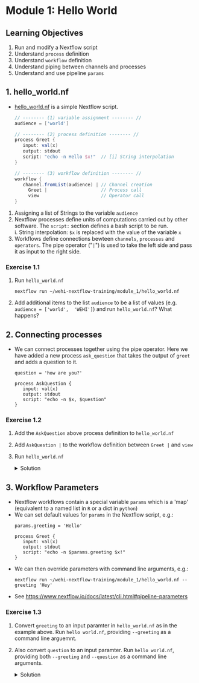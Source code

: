 # Module 1: Hello World

## Learning Objectives
1. Run and modify a Nextflow script
1. Understand `process` definition
1. Understand `workflow` definition
1. Understand piping between channels and processes
1. Understand and use pipeline `params`

## 1. hello_world.nf

* [hello_world.nf](hello_world.nf) is a simple Nextflow script.
   ```groovy
   // -------- (1) variable assignment -------- //
   audience = ['world'] 

   // -------- (2) process definition -------- //
   process Greet {
      input: val(x) 
      output: stdout
      script: "echo -n Hello $x!"  // [i] String interpolation
   }

   // -------- (3) workflow definition -------- //
   workflow {
      channel.fromList(audience) | // Channel creation
        Greet |                    // Process call
        view                       // Operator call
   }
   ```
1. Assigning a list of Strings to the variable `audience`
2. Nextflow processes define units of computations carried out by other software. The `script:` section defines a bash script to be run.  
   i. String interpolation: `$x` is replaced with the value of the variable `x`
3. Workflows define connections bewteen `channels`, `processes` and `operators`. The pipe operator ("`|`") is used to take the left side and pass it as input to the right side.

### **Exercise 1.1**
1. Run `hello_world.nf`
   ```
   nextflow run ~/wehi-nextflow-training/module_1/hello_world.nf
   ```
2. Add additional items to the list `audience` to be a list of values (e.g. `audience = ['world',  'WEHI']`) and run `hello_world.nf`? What happens?


## 2. Connecting processes
* We can connect processes together using the pipe operator. Here we have added a new process `ask_question` that takes the output of `greet` and adds a question to it.

   ```nextflow
   question = 'how are you?'

   process AskQuestion {
      input: val(x)
      output: stdout
      script: "echo -n $x, $question"
   }
   ```
### **Exercise 1.2**
1. Add the `AskQuestion` above process definition to `hello_world.nf`
2. Add `AskQuestion |` to the workflow definition between `Greet |` and `view`
3. Run `hello_world.nf`
   <details>
   <summary>Solution</summary>

   ```nextflow
   audience = ['world', 'WEHI']

   process Greet {
      input: val(x)
      output: stdout
      script: "echo -n Hello $x!"
   }

   question = 'how are you?'

   process AskQuestion {
      input: val(x)
      output: stdout
      script: "echo -n $x, $question"
   }

   workflow {
      channel.fromList(audience) |
         Greet |
         AskQuestion |
         view
   }
   ```
   </details>

## 3. Workflow Parameters
* Nextflow workflows contain a special variable `params` which is a 'map' (equivalent to a named list in `R` or a dict in `python`)
* We can set default values for `params` in the Nextflow script, e.g.:
   ```nextflow
   params.greeting = 'Hello'

   process Greet {
      input: val(x)
      output: stdout
      script: "echo -n $params.greeting $x!"
   }
   ```
* We can then override parameters with command line arguments, e.g.:
   ```
   nextflow run ~/wehi-nextflow-training/module_1/hello_world.nf --greeting 'Hey'
   ```
* See https://www.nextflow.io/docs/latest/cli.html#pipeline-parameters
### **Exercise 1.3**
1. Convert `greeting` to an input paramter in `hello_world.nf` as in the example above. Run `hello world.nf`, providing `--greeting` as a command line arguemnt.
2. Also convert `question` to an input paramter. Run `hello world.nf`, providing both `--greeting` and `--question` as a command line arguments.
   <details>
   <summary>Solution</summary>

   ```nextflow
   params.greeting = 'Hello'

   process Greet {
      input: val(x)
      output: stdout
      script: "echo -n $params.greeting $x!"
   }

   params.question = 'how are you?'

   process AskQuestion {
      input: val(x)
      output: stdout
      script: "echo -n $x, $params.question"
   }

   workflow {
      channel.fromList(audience) |
         Greet |
         AskQuestion |
         view
   }
   ```
   </details>

